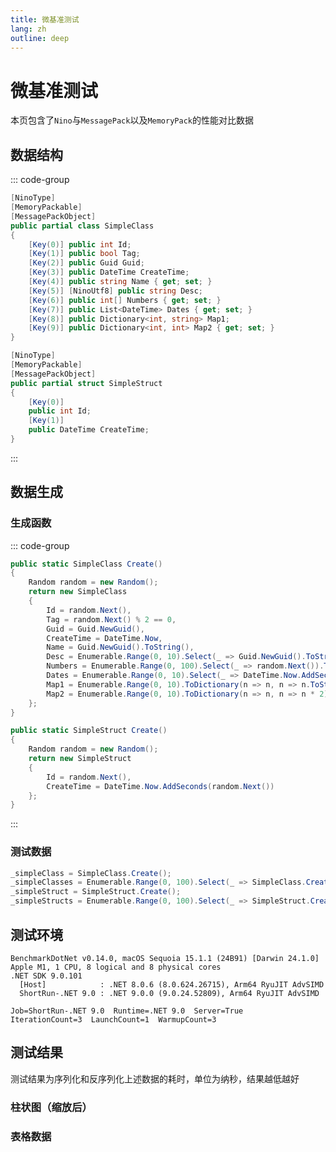 ```yaml
---
title: 微基准测试
lang: zh
outline: deep
---
```


# 微基准测试

本页包含了`Nino`与`MessagePack`以及`MemoryPack`的性能对比数据

## 数据结构

::: code-group
```csharp [Simple Class]
[NinoType]
[MemoryPackable]
[MessagePackObject]
public partial class SimpleClass
{
    [Key(0)] public int Id;
    [Key(1)] public bool Tag;
    [Key(2)] public Guid Guid;
    [Key(3)] public DateTime CreateTime;
    [Key(4)] public string Name { get; set; }
    [Key(5)] [NinoUtf8] public string Desc;
    [Key(6)] public int[] Numbers { get; set; }
    [Key(7)] public List<DateTime> Dates { get; set; }
    [Key(8)] public Dictionary<int, string> Map1;
    [Key(9)] public Dictionary<int, int> Map2 { get; set; }
}
```

```csharp [Simple Struct]
[NinoType]
[MemoryPackable]
[MessagePackObject]
public partial struct SimpleStruct
{
    [Key(0)]
    public int Id;
    [Key(1)]
    public DateTime CreateTime;
}
```

:::
## 数据生成

### 生成函数
::: code-group
```csharp [Simple Class]
public static SimpleClass Create()
{
    Random random = new Random();
    return new SimpleClass
    {
        Id = random.Next(),
        Tag = random.Next() % 2 == 0,
        Guid = Guid.NewGuid(),
        CreateTime = DateTime.Now,
        Name = Guid.NewGuid().ToString(),
        Desc = Enumerable.Range(0, 10).Select(_ => Guid.NewGuid().ToString()).Aggregate((a, b) => a + b),
        Numbers = Enumerable.Range(0, 100).Select(_ => random.Next()).ToArray(),
        Dates = Enumerable.Range(0, 10).Select(_ => DateTime.Now.AddSeconds(random.Next())).ToList(),
        Map1 = Enumerable.Range(0, 10).ToDictionary(n => n, n => n.ToString()),
        Map2 = Enumerable.Range(0, 10).ToDictionary(n => n, n => n * 2)
    };
}
```

```csharp [Simple Struct]
public static SimpleStruct Create()
{
    Random random = new Random();
    return new SimpleStruct
    {
        Id = random.Next(),
        CreateTime = DateTime.Now.AddSeconds(random.Next())
    };
}
```
:::

### 测试数据

```csharp
_simpleClass = SimpleClass.Create();
_simpleClasses = Enumerable.Range(0, 100).Select(_ => SimpleClass.Create()).ToArray();
_simpleStruct = SimpleStruct.Create();
_simpleStructs = Enumerable.Range(0, 100).Select(_ => SimpleStruct.Create()).ToArray();
```


## 测试环境
```
BenchmarkDotNet v0.14.0, macOS Sequoia 15.1.1 (24B91) [Darwin 24.1.0]
Apple M1, 1 CPU, 8 logical and 8 physical cores
.NET SDK 9.0.101
  [Host]            : .NET 8.0.6 (8.0.624.26715), Arm64 RyuJIT AdvSIMD
  ShortRun-.NET 9.0 : .NET 9.0.0 (9.0.24.52809), Arm64 RyuJIT AdvSIMD

Job=ShortRun-.NET 9.0  Runtime=.NET 9.0  Server=True  
IterationCount=3  LaunchCount=1  WarmupCount=3 
```

## 测试结果

测试结果为序列化和反序列化上述数据的耗时，单位为纳秒，结果越低越好

### 柱状图（缩放后）

<script setup>
import { getBench, getDataset } from '/js/bench.js';
import { onMounted } from 'vue';
import Chart from 'chart.js/auto'

onMounted(() => {
  const table = document.getElementById("bench");
  const bench = getBench(table);
  const options = {
    responsive: true,
    scales: {
      myScale: {
        type: 'logarithmic',
        position: 'right', 
      }
    }
  };

  new Chart(
    document.getElementById('simple_class'),
    {
      type: 'bar',
      data: {
        labels: [
                  'SimpleClass 序列化', 'SimpleClass 反序列化'
                ],
        datasets: getDataset(bench, 1, 0)
      },
      options: options
    }
  );

  new Chart(
    document.getElementById('simple_classes'),
    {
      type: 'bar',
      data: {
        labels: [
                  'SimpleClasses 序列化', 'SimpleClasses 反序列化'
                ],
        datasets: getDataset(bench, 3, 2)
      },
      options: options
    }
  );

  new Chart(
    document.getElementById('simple_struct'),
    {
      type: 'bar',
      data: {
        labels: [
                  'SimpleStruct 序列化', 'SimpleStruct 反序列化'
                ],
        datasets: getDataset(bench, 5, 4)
      },
      options: options
    }
  );

  new Chart(
    document.getElementById('simple_structs'),
    {
      type: 'bar',
      data: {
        labels: [
                  'SimpleStructs 序列化', 'SimpleStructs 反序列化'
                ],
        datasets: getDataset(bench, 7, 6)
      },
      options: options
    }
  );
});

</script>

<canvas id="simple_class"></canvas>
<canvas id="simple_classes"></canvas>
<canvas id="simple_struct"></canvas>
<canvas id="simple_structs"></canvas>


### 表格数据
<div class="container" id="bench" style="overflow-y: auto;">
<!--@include: @/perf/bench.md-->
</div>

<style>
.container {
    -ms-overflow-style: none;  /* Internet Explorer 10+ */
    scrollbar-width: none;  /* Firefox */
}
.container::-webkit-scrollbar { 
    display: none;  /* Safari and Chrome */
}
</style>